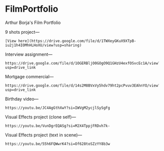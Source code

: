 # FilmPortfolio
Arthur Borja's Film Portfolio


9 shots project— 
  
    [View here](https://drive.google.com/file/d/1TWXeyGKuX9XTpB-iu2j1h4IOMhHLHoXU/view?usp=sharing)
    

Interview assignment— 
  
    https://drive.google.com/file/d/1OGERBljO0GOgO9Q1GHzU4exfOSvcEc1A/view?usp=drive_link
    

Mortgage commercial— 
  
    https://drive.google.com/file/d/14s2M8BVxVy5hdv79ht2pcPvuv3EAhnYO/view?usp=drive_link
    

Birthday video— 
  
    https://youtu.be/JC4AgGthXwY?si=IWVgM2ycjlSySgFg
    

Visual Effects project (clone self)— 
  
    https://youtu.be/VunDgrEQASg?si=M2X4TppjFRDvh7k-
    

Visual Effects project (text in scene)— 
  
    https://youtu.be/55h6FQWwrK4?si=Of628toSZzYY8b3w
    
